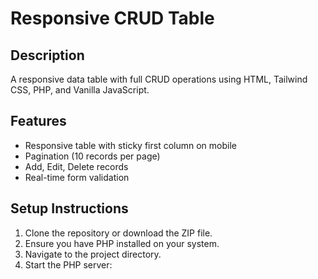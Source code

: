# Responsive CRUD Table

## Description
A responsive data table with full CRUD operations using HTML, Tailwind CSS, PHP, and Vanilla JavaScript.

## Features
- Responsive table with sticky first column on mobile
- Pagination (10 records per page)
- Add, Edit, Delete records
- Real-time form validation

## Setup Instructions
1. Clone the repository or download the ZIP file.
2. Ensure you have PHP installed on your system.
3. Navigate to the project directory.
4. Start the PHP server:
